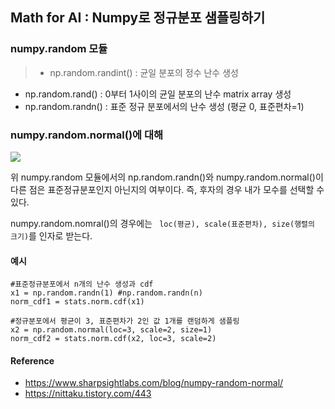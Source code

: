 ## Math for AI : Numpy로 정규분포 샘플링하기

### numpy.random 모듈
> * np.random.randint() : 균일 분포의 정수 난수 생성
* np.random.rand() : 0부터 1사이의 균일 분포의 난수 matrix array 생성
* np.random.randn() : 표준 정규 분포에서의 난수 생성 (평균 0, 표준편차=1)

### numpy.random.normal()에 대해
![](https://images.velog.io/images/hersheythings/post/bdca7b26-b0b9-4a4f-8fe7-3b6550eb3f02/image.png)

위 numpy.random 모듈에서의 np.random.randn()와 numpy.random.normal()이 다른 점은 표준정규분포인지 아닌지의 여부이다. 즉, 후자의 경우 내가 모수를 선택할 수 있다. 

numpy.random.nomral()의 경우에는 ``` loc(평균), scale(표준편차), size(행렬의 크기)```를 인자로 받는다.

#### 예시
```
#표준정규분포에서 n개의 난수 생성과 cdf
x1 = np.random.randn(1) #np.random.randn(n) 
norm_cdf1 = stats.norm.cdf(x1)

#정규분포에서 평균이 3, 표준편차가 2인 값 1개를 랜덤하게 샘플링
x2 = np.random.normal(loc=3, scale=2, size=1) 
norm_cdf2 = stats.norm.cdf(x2, loc=3, scale=2)
```

#### Reference
* https://www.sharpsightlabs.com/blog/numpy-random-normal/
* https://nittaku.tistory.com/443

